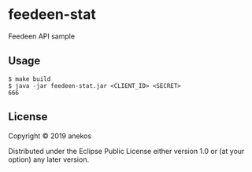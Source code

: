 # feedeen-stat

Feedeen API sample

## Usage

```
$ make build
$ java -jar feedeen-stat.jar <CLIENT_ID> <SECRET>
666
```

## License

Copyright © 2019 anekos

Distributed under the Eclipse Public License either version 1.0 or (at your option) any later version.
